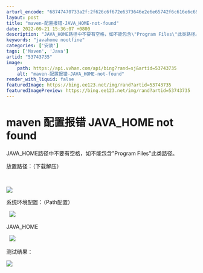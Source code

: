 ```yaml
---
arturl_encode: "68747470733a2f:2f626c6f672e6373646e2e6e65742f6c616e6c696e67706967:2f61727469636c652f64657461696c732f3533373433373335"
layout: post
title: "maven-配置报错-JAVA_HOME-not-found"
date: 2022-09-21 15:36:07 +0800
description: "JAVA_HOME路径中不要有空格，如不能包含\"Program Files\"此类路径。配置结果：（下"
keywords: "javahome nootfine"
categories: ['安装']
tags: ['Maven', 'Java']
artid: "53743735"
image:
    path: https://api.vvhan.com/api/bing?rand=sj&artid=53743735
    alt: "maven-配置报错-JAVA_HOME-not-found"
render_with_liquid: false
featuredImage: https://bing.ee123.net/img/rand?artid=53743735
featuredImagePreview: https://bing.ee123.net/img/rand?artid=53743735
---
```


# maven 配置报错 JAVA\_HOME not found

JAVA\_HOME路径中不要有空格，如不能包含"Program Files"此类路径。

放置路径：（下载解压）

![]()
![]()

![](https://img-blog.csdn.net/20161219171139092?watermark/2/text/aHR0cDovL2Jsb2cuY3Nkbi5uZXQvbGFubGluZ3BpZw==/font/5a6L5L2T/fontsize/400/fill/I0JBQkFCMA==/dissolve/70/gravity/Center)

系统环境配置：（Path配置）

![]()
![]()
![](https://img-blog.csdn.net/20161219171246391?watermark/2/text/aHR0cDovL2Jsb2cuY3Nkbi5uZXQvbGFubGluZ3BpZw==/font/5a6L5L2T/fontsize/400/fill/I0JBQkFCMA==/dissolve/70/gravity/Center)

JAVA\_HOME

![]()
![]()
![](https://img-blog.csdn.net/20161219171346952?watermark/2/text/aHR0cDovL2Jsb2cuY3Nkbi5uZXQvbGFubGluZ3BpZw==/font/5a6L5L2T/fontsize/400/fill/I0JBQkFCMA==/dissolve/70/gravity/Center)

测试结果：

![](https://img-blog.csdn.net/20161219171439581?watermark/2/text/aHR0cDovL2Jsb2cuY3Nkbi5uZXQvbGFubGluZ3BpZw==/font/5a6L5L2T/fontsize/400/fill/I0JBQkFCMA==/dissolve/70/gravity/Center)